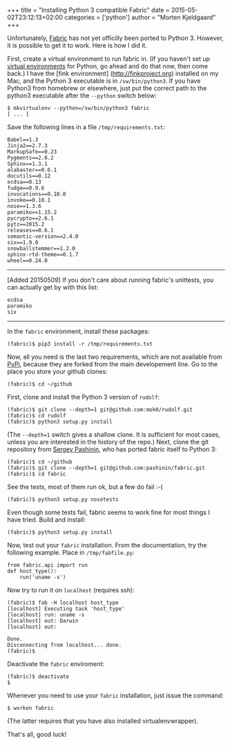 +++
title = "Installing Python 3 compatible Fabric"
date = 2015-05-02T23:12:13+02:00
categories = ['python']
author = "Morten Kjeldgaard"
+++

Unfortunately, [Fabric](https://pypi.python.org/pypi/Fabric/1.10.1)
has not yet officilly been ported to Python 3. However, it is possible
to get it to work. Here is how I did it.

First, create a virtual environment to run fabric in. (If you haven't
set up [virtual environments](https://virtualenv.pypa.io/en/latest/)
for Python, go ahead and do that now, then come back.) I have the
[fink environment] (http://finkproject.org) installed on my Mac, and
the Python 3 executable is in `/sw/bin/python3`. If you have Python3
from homebrew or elsewhere, just put the correct path to the python3
executable after the `--python` switch below:

    $ mkvirtualenv --python=/sw/bin/python3 fabric
    [ ... ]

Save the following lines in a file `/tmp/requirements.txt`:

    Babel==1.3
    Jinja2==2.7.3
    MarkupSafe==0.23
    Pygments==2.0.2
    Sphinx==1.3.1
    alabaster==0.6.1
    docutils==0.12
    ecdsa==0.13
    fudge==0.9.6
    invocations==0.10.0
    invoke==0.10.1
    nose==1.3.6
    paramiko==1.15.2
    pycrypto==2.6.1
    pytz==2015.2
    releases==0.6.1
    semantic-version==2.4.0
    six==1.9.0
    snowballstemmer==1.2.0
    sphinx-rtd-theme==0.1.7
    wheel==0.24.0

- - -
[Added 20150509] If you don't care about running fabric's unittests, you can actually get by with this list:

    ecdsa
    paramiko
    six
- - -

In the `fabric` environment, install these packages:

    (fabric)$ pip3 install -r /tmp/requirements.txt

Now, all you need is the last two requirements, which are not
available from [PyPi](https://pypi.python.org/), because they are
forked from the main developement line. Go to the place you store
your github clones:

    (fabric)$ cd ~/github

First, clone and install the Python 3 version of `rudolf`:

    (fabric)$ git clone --depth=1 git@github.com:mok0/rudolf.git
    (fabric)$ cd rudolf
    (fabric)$ python3 setup.py install

(The `--depth=1` switch gives a shallow clone. It is sufficient for most
cases, unless you are interested in the history of the repo.)
Next, clone the git repository from [Sergey Pashinin](https://github.com/pashinin), who has
ported fabric itself to Python 3:

    (fabric)$ cd ~/github
    (fabric)$ git clone --depth=1 git@github.com:pashinin/fabric.git
    (fabric)$ cd fabric

See the tests, most of them run ok, but a few do fail :-(

    (fabric)$ python3 setup.py nosetests

Even though some tests fail, fabric seems to work fine for most
things I have tried. Build and install:

    (fabric)$ python3 setup.py install

Now, test out your `fabric` installation. From the documentation,
try the following example. Place in `/tmp/fabfile.py`:

    from fabric.api import run
    def host_type():
        run('uname -s')

Now try to run it on `localhost` (requires ssh):

    (fabric)$ fab -H localhost host_type
    [localhost] Executing task 'host_type'
    [localhost] run: uname -s
    [localhost] out: Darwin
    [localhost] out:

    Done.
    Disconnecting from localhost... done.
    (fabric)$

Deactivate the `fabric` enviroment:

    (fabric)$ deactivate
    $

Whenever you need to use your `fabric` installation, just issue the command:

    $ workon fabric

(The latter requires that you have also installed virtualenvwrapper).

That's all, good luck!
